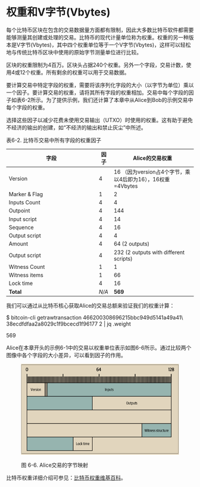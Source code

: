 # 权重和V字节(Vbytes)

每个比特币区块在包含的交易数据量方面都有限制，因此大多数比特币软件都需要能够测量其创建或处理的交易。比特币的现代计量单位称为权重。权重的另一种版本是V字节(Vbytes)，其中四个权重单位等于一个V字节(Vbytes)，这样可以轻松地与传统比特币区块中使用的原始字节测量单位进行比较。

区块的权重限制为4百万。区块头占据240个权重。另外一个字段，交易计数，使用4或12个权重。所有剩余的权重可以用于交易数据。&#x20;

要计算交易中特定字段的权重，需要将该序列化字段的大小（以字节为单位）乘以一个因子。要计算交易的权重，请将其所有字段的权重相加。交易中每个字段的因子如表6-2所示。为了提供示例，我们还计算了本章中从Alice到Bob的示例交易中每个字段的权重。&#x20;

选择这些因子以减少花费未使用交易输出（UTXO）时使用的权重。这有助于避免不经济的输出的创建，如“不经济的输出和禁止灰尘”中所述。



表6-2. 比特币交易中所有字段的权重因子



<table><thead><tr><th width="228">字段</th><th>因子</th><th>Alice的交易权重</th></tr></thead><tbody><tr><td>Version</td><td>4</td><td>16 （因为version占4个字节，乘以4后即为16），16权重=4Vbytes</td></tr><tr><td>Marker &#x26; Flag</td><td>1</td><td>2</td></tr><tr><td>Inputs Count</td><td>4</td><td>4</td></tr><tr><td>Outpoint</td><td>4</td><td>144</td></tr><tr><td>Input script</td><td>4</td><td>14</td></tr><tr><td>Sequence</td><td>4</td><td>16</td></tr><tr><td>Output script</td><td>4</td><td>4</td></tr><tr><td>Amount</td><td>4</td><td>64 (2 outputs)</td></tr><tr><td>Output script</td><td>4</td><td>232 (2 outputs with different scripts)</td></tr><tr><td>Witness Count</td><td>1</td><td>1</td></tr><tr><td>Witness items</td><td>1</td><td>66</td></tr><tr><td>Lock time</td><td>4</td><td>16</td></tr><tr><td><strong>Total</strong></td><td><em>N/A</em></td><td><strong>569</strong></td></tr></tbody></table>

我们可以通过从比特币核心获取Alice的交易总额来验证我们的权重计算：

$ bitcoin-cli getrawtransaction 466200308696215bbc949d5141a49a41\\ 38ecdfdfaa2a8029c1f9bcecd1f96177 2 | jq .weight&#x20;

569 

Alice在本章开头的示例6-1中的交易以权重单位表示如图6-6所示。通过比较两个图像中各个字段的大小差异，可以看到因子的作用。 

<figure><img src="../.gitbook/assets/6.6.png" alt=""><figcaption><p>图 6-6.  Alice交易的字节映射</p></figcaption></figure>



比特币权重详细介绍可参见：[比特币权重维基百科](https://en.bitcoin.it/wiki/Weight\_units)。
